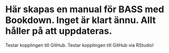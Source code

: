 # Här skapas en manual för BASS med Bookdown. Inget är klart ännu. Allt håller på att uppdateras. 


Testar kopplingen till GitHub. Testar kopplingen till GitHub via RStudio!
